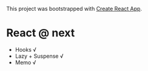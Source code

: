 This project was bootstrapped with [Create React App](https://github.com/facebook/create-react-app).

# React @ next

- Hooks √
- Lazy + Suspense √
- Memo √
